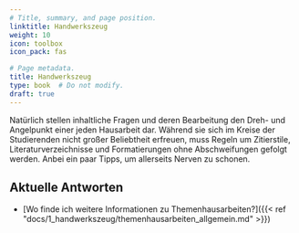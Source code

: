 ```yaml
---
# Title, summary, and page position.
linktitle: Handwerkszeug
weight: 10
icon: toolbox
icon_pack: fas

# Page metadata.
title: Handwerkszeug
type: book  # Do not modify.
draft: true
---
```


Natürlich stellen inhaltliche Fragen und deren Bearbeitung den Dreh- und Angelpunkt einer jeden Hausarbeit dar. Während sie sich im Kreise der Studierenden nicht großer Beliebtheit erfreuen, muss Regeln um Zitierstile, Literaturverzeichnisse und Formatierungen ohne Abschweifungen gefolgt werden. Anbei ein paar Tipps, um allerseits Nerven zu schonen.

## Aktuelle Antworten

* [Wo finde ich weitere Informationen zu Themenhausarbeiten?]({{< ref "docs/1_handwerkszeug/themenhausarbeiten_allgemein.md" >}})